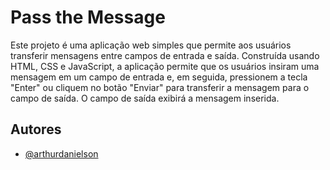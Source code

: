 # Pass the Message

Este projeto é uma aplicação web simples que permite aos usuários transferir mensagens entre campos de entrada e saída. Construída usando HTML, CSS e JavaScript, a aplicação permite que os usuários insiram uma mensagem em um campo de entrada e, em seguida, pressionem a tecla "Enter" ou cliquem no botão "Enviar" para transferir a mensagem para o campo de saída. O campo de saída exibirá a mensagem inserida.

## Autores

- [@arthurdanielson](https://www.github.com/arthurdanielson)
